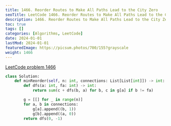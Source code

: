 ```yaml
---
title: 1466. Reorder Routes to Make All Paths Lead to the City Zero
seoTitle: LeetCode 1466. Reorder Routes to Make All Paths Lead to the City Zero | Python solution and explanation
description: 1466. Reorder Routes to Make All Paths Lead to the City Zero
toc: true
tags: []
categories: [Algorithms, LeetCode]
date: 2024-01-01
lastMod: 2024-01-01
featuredImage: https://picsum.photos/700/155?grayscale
weight: 1466
---
```


[LeetCode problem 1466](https://leetcode.com/problems/reorder-routes-to-make-all-paths-lead-to-the-city-zero/)

```python
class Solution:
    def minReorder(self, n: int, connections: List[List[int]]) -> int:
        def dfs(a: int, fa: int) -> int:
            return sum(c + dfs(b, a) for b, c in g[a] if b != fa)

        g = [[] for _ in range(n)]
        for a, b in connections:
            g[a].append((b, 1))
            g[b].append((a, 0))
        return dfs(0, -1)

```
